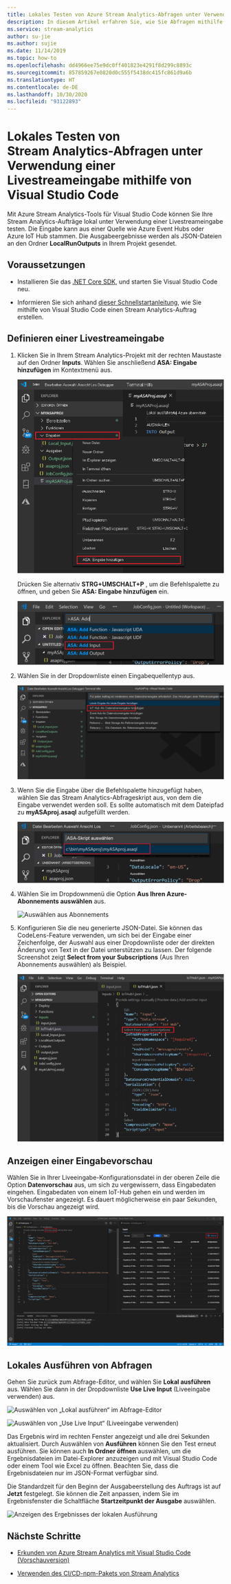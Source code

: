 ```yaml
---
title: Lokales Testen von Azure Stream Analytics-Abfragen unter Verwendung einer Livestreameingabe mithilfe von Visual Studio Code
description: In diesem Artikel erfahren Sie, wie Sie Abfragen mithilfe von Azure Stream Analytics-Tools für Visual Studio Code lokal unter Verwendung einer Livestreameingabe testen.
ms.service: stream-analytics
author: su-jie
ms.author: sujie
ms.date: 11/14/2019
ms.topic: how-to
ms.openlocfilehash: dd4966ee75e9dc0ff401823e4291f8d299c8893c
ms.sourcegitcommit: 857859267e0820d0c555f5438dc415fc861d9a6b
ms.translationtype: HT
ms.contentlocale: de-DE
ms.lasthandoff: 10/30/2020
ms.locfileid: "93122893"
---
```

# <a name="test-stream-analytics-queries-locally-against-live-stream-input-by-using-visual-studio-code"></a>Lokales Testen von Stream Analytics-Abfragen unter Verwendung einer Livestreameingabe mithilfe von Visual Studio Code

Mit Azure Stream Analytics-Tools für Visual Studio Code können Sie Ihre Stream Analytics-Aufträge lokal unter Verwendung einer Livestreameingabe testen. Die Eingabe kann aus einer Quelle wie Azure Event Hubs oder Azure IoT Hub stammen. Die Ausgabeergebnisse werden als JSON-Dateien an den Ordner **LocalRunOutputs** in Ihrem Projekt gesendet.

## <a name="prerequisites"></a>Voraussetzungen

* Installieren Sie das [.NET Core SDK](https://dotnet.microsoft.com/download), und starten Sie Visual Studio Code neu.

* Informieren Sie sich anhand [dieser Schnellstartanleitung](quick-create-visual-studio-code.md), wie Sie mithilfe von Visual Studio Code einen Stream Analytics-Auftrag erstellen.

## <a name="define-a-live-stream-input"></a>Definieren einer Livestreameingabe

1. Klicken Sie in Ihrem Stream Analytics-Projekt mit der rechten Maustaste auf den Ordner **Inputs**. Wählen Sie anschließend **ASA: Eingabe hinzufügen** im Kontextmenü aus.

   ![Hinzufügen einer Eingabe aus dem Ordner „Inputs“](./media/quick-create-visual-studio-code/add-input-from-inputs-folder.png)

   Drücken Sie alternativ **STRG+UMSCHALT+P** , um die Befehlspalette zu öffnen, und geben Sie **ASA: Eingabe hinzufügen** ein.

   ![Hinzufügen einer Stream Analytics-Eingabe in Visual Studio Code](./media/quick-create-visual-studio-code/add-input.png)

2. Wählen Sie in der Dropdownliste einen Eingabequellentyp aus.

   ![Auswählen von „IoT Hub“ als Eingabeoption](./media/quick-create-visual-studio-code/iot-hub.png)

3. Wenn Sie die Eingabe über die Befehlspalette hinzugefügt haben, wählen Sie das Stream Analytics-Abfrageskript aus, von dem die Eingabe verwendet werden soll. Es sollte automatisch mit dem Dateipfad zu **myASAproj.asaql** aufgefüllt werden.

   ![Auswählen eines Stream Analytics-Skripts in Visual Studio Code](./media/quick-create-visual-studio-code/asa-script.png)

4. Wählen Sie im Dropdownmenü die Option **Aus Ihren Azure-Abonnements auswählen** aus.

    ![Auswählen aus Abonnements](./media/quick-create-visual-studio-code/add-input-select-subscription.png)

5. Konfigurieren Sie die neu generierte JSON-Datei. Sie können das CodeLens-Feature verwenden, um sich bei der Eingabe einer Zeichenfolge, der Auswahl aus einer Dropdownliste oder der direkten Änderung von Text in der Datei unterstützen zu lassen. Der folgende Screenshot zeigt **Select from your Subscriptions** (Aus Ihren Abonnements auswählen) als Beispiel.

   ![Konfigurieren von Eingaben in Visual Studio Code](./media/quick-create-visual-studio-code/configure-input.png)

## <a name="preview-input"></a>Anzeigen einer Eingabevorschau

Wählen Sie in Ihrer Liveeingabe-Konfigurationsdatei in der oberen Zeile die Option **Datenvorschau** aus, um sich zu vergewissern, dass Eingabedaten eingehen. Eingabedaten von einem IoT-Hub gehen ein und werden im Vorschaufenster angezeigt. Es dauert möglicherweise ein paar Sekunden, bis die Vorschau angezeigt wird.

 ![Anzeigen einer Vorschau der Liveeingabe](./media/quick-create-visual-studio-code/preview-live-input.png)

## <a name="run-queries-locally"></a>Lokales Ausführen von Abfragen

Gehen Sie zurück zum Abfrage-Editor, und wählen Sie **Lokal ausführen** aus. Wählen Sie dann in der Dropdownliste **Use Live Input** (Liveeingabe verwenden) aus.

![Auswählen von „Lokal ausführen“ im Abfrage-Editor](./media/vscode-local-run/run-locally.png)

![Auswählen von „Use Live Input“ (Liveeingabe verwenden)](./media/vscode-local-run-live-input/run-locally-use-live-input.png)

Das Ergebnis wird im rechten Fenster angezeigt und alle drei Sekunden aktualisiert. Durch Auswählen von **Ausführen** können Sie den Test erneut ausführen. Sie können auch **In Ordner öffnen** auswählen, um die Ergebnisdateien im Datei-Explorer anzuzeigen und mit Visual Studio Code oder einem Tool wie Excel zu öffnen. Beachten Sie, dass die Ergebnisdateien nur im JSON-Format verfügbar sind.

Die Standardzeit für den Beginn der Ausgabeerstellung des Auftrags ist auf **Jetzt** festgelegt. Sie können die Zeit anpassen, indem Sie im Ergebnisfenster die Schaltfläche **Startzeitpunkt der Ausgabe** auswählen.

![Anzeigen des Ergebnisses der lokalen Ausführung](./media/vscode-local-run-live-input/vscode-livetesting.gif)

## <a name="next-steps"></a>Nächste Schritte

* [Erkunden von Azure Stream Analytics mit Visual Studio Code (Vorschauversion)](visual-studio-code-explore-jobs.md)

* [Verwenden des CI/CD-npm-Pakets von Stream Analytics](./cicd-overview.md)